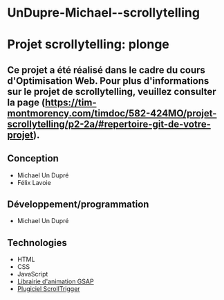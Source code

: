 # UnDupre-Michael--scrollytelling

# Projet scrollytelling: plonge

## Ce projet a été réalisé dans le cadre du cours d'Optimisation Web. Pour plus d'informations sur le projet de scrollytelling, veuillez consulter la page (https://tim-montmorency.com/timdoc/582-424MO/projet-scrollytelling/p2-2a/#repertoire-git-de-votre-projet).

## Conception
* Michael Un Dupré
* Félix Lavoie

## Développement/programmation
* Michael Un Dupré

## Technologies
* HTML
* CSS
* JavaScript
* [Librairie d'animation GSAP](https://greensock.com/gsap/)
* [Plugiciel ScrollTrigger](https://greensock.com/scrolltrigger/)
